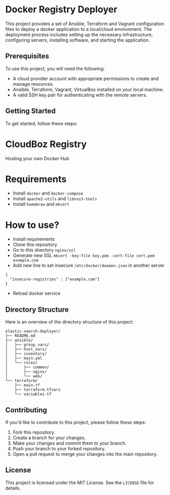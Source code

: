 # Docker Registry Deployer

This project provides a set of Ansible, Terraform and Vagrant configuration files to deploy a docker application to a local/cloud environment. The deployment process includes setting up the necessary infrastructure, configuring servers, installing software, and starting the application.

## Prerequisites

To use this project, you will need the following:

- A cloud provider account with appropriate permissions to create and manage resources.
- Ansible, Terraform, Vagrant, VirtualBox installed on your local machine.
- A valid SSH key pair for authenticating with the remote servers.

## Getting Started

To get started, follow these steps:

# CloudBoz Registry
Hosting your own Docker Hub

# Requirements
- Install `docker` and `docker-compose`
- Install `apache2-utils` and `libnss3-tools`
- Install `homebrew` and `mkcert`

# How to use?
- Install requirements
- Clone this repository
- Go to this directory `nginx/ssl`
- Generate new SSL `mkcert -key-file key.pem -cert-file cert.pem example.com`
- Add new line to set insecure `/etc/docker/daemon.json` in another server
```
{
  "insecure-registries" : ["example.com"]
}
```
- Reload docker service

## Directory Structure

Here is an overview of the directory structure of this project:

```
elastic-search-deployer/
├── README.md
├── ansible/
│   ├── group_vars/
│   ├── host_vars/
│   ├── inventory/
│   ├── main.yml
│   └── roles/
│       ├── common/
│       ├── nginx/
│       └── web/
└── terraform/
    ├── main.tf
    ├── terraform.tfvars
    └── variables.tf
```

## Contributing

If you'd like to contribute to this project, please follow these steps:

1.  Fork this repository.
2.  Create a branch for your changes.
3.  Make your changes and commit them to your branch.
4.  Push your branch to your forked repository.
5.  Open a pull request to merge your changes into the main repository.

## License

This project is licensed under the MIT License. See the `LICENSE` file for details.
